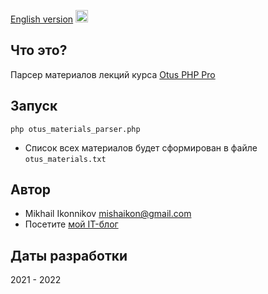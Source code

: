 [English version](README.ENG.md)
<img src="../../../eng.png" alt="eng" width="20" />

## Что это?
Парсер материалов лекций курса [Otus PHP Pro](https://fas.st/wRyRs)

## Запуск 
```
php otus_materials_parser.php
```
- Список всех материалов будет сформирован в файле ``otus_materials.txt``  

## Автор
- Mikhail Ikonnikov <mishaikon@gmail.com>
- Посетите [мой IT-блог](http://nujensait.ru/) 

## Даты разработки
2021 - 2022
